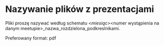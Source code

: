 # Nazywanie plików z prezentacjami
Pliki proszę nazywać według schematu <rok>_<miesiąc>_<numer wystąpienia na danym meetupie>_nazwa_rozdzielona_podkreslnikami.<rozszerzenie>

Preferowany format: pdf

